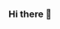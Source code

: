 ### Hi there 👋

<!--
**VinayMeenkeri/VinayMeenkeri** is a ✨ _special_ ✨ repository because its `README.md` (this file) appears on your GitHub profile.

Here are some ideas to get you started:

- 🔭 I have working experience of 7 years in Banking Industry.
- 🌱 I’m currently doing my Masters in Applied Computer Science at Northwest Missouri State University
- 👯 I’m looking to collaborate on Github .
- 🤔 I’m looking for help with ...
- 💬 Ask me about ...
- 📫 You can reach me at: vinay.meenkeri93@gmail.com
- 😄 Pronouns: ...
- ⚡ Fun fact: ...
-->
